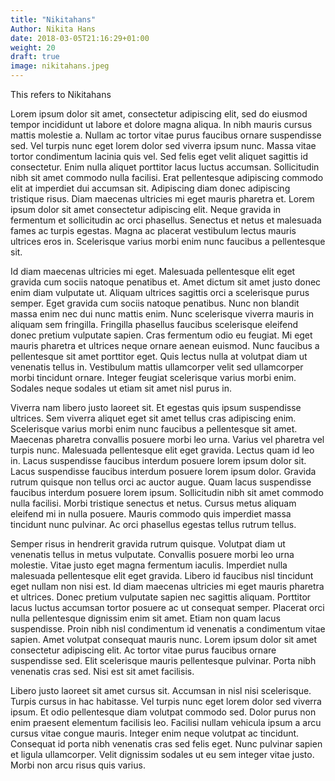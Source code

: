 ```yaml
---
title: "Nikitahans"
Author: Nikita Hans
date: 2018-03-05T21:16:29+01:00
weight: 20
draft: true
image: nikitahans.jpeg
---
```


This refers to Nikitahans

Lorem ipsum dolor sit amet, consectetur adipiscing elit, sed do eiusmod tempor incididunt ut labore et dolore magna aliqua. In nibh mauris cursus mattis molestie a. Nullam ac tortor vitae purus faucibus ornare suspendisse sed. Vel turpis nunc eget lorem dolor sed viverra ipsum nunc. Massa vitae tortor condimentum lacinia quis vel. Sed felis eget velit aliquet sagittis id consectetur. Enim nulla aliquet porttitor lacus luctus accumsan. Sollicitudin nibh sit amet commodo nulla facilisi. Erat pellentesque adipiscing commodo elit at imperdiet dui accumsan sit. Adipiscing diam donec adipiscing tristique risus. Diam maecenas ultricies mi eget mauris pharetra et. Lorem ipsum dolor sit amet consectetur adipiscing elit. Neque gravida in fermentum et sollicitudin ac orci phasellus. Senectus et netus et malesuada fames ac turpis egestas. Magna ac placerat vestibulum lectus mauris ultrices eros in. Scelerisque varius morbi enim nunc faucibus a pellentesque sit.

Id diam maecenas ultricies mi eget. Malesuada pellentesque elit eget gravida cum sociis natoque penatibus et. Amet dictum sit amet justo donec enim diam vulputate ut. Aliquam ultrices sagittis orci a scelerisque purus semper. Eget gravida cum sociis natoque penatibus. Nunc non blandit massa enim nec dui nunc mattis enim. Nunc scelerisque viverra mauris in aliquam sem fringilla. Fringilla phasellus faucibus scelerisque eleifend donec pretium vulputate sapien. Cras fermentum odio eu feugiat. Mi eget mauris pharetra et ultrices neque ornare aenean euismod. Nunc faucibus a pellentesque sit amet porttitor eget. Quis lectus nulla at volutpat diam ut venenatis tellus in. Vestibulum mattis ullamcorper velit sed ullamcorper morbi tincidunt ornare. Integer feugiat scelerisque varius morbi enim. Sodales neque sodales ut etiam sit amet nisl purus in.

Viverra nam libero justo laoreet sit. Et egestas quis ipsum suspendisse ultrices. Sem viverra aliquet eget sit amet tellus cras adipiscing enim. Scelerisque varius morbi enim nunc faucibus a pellentesque sit amet. Maecenas pharetra convallis posuere morbi leo urna. Varius vel pharetra vel turpis nunc. Malesuada pellentesque elit eget gravida. Lectus quam id leo in. Lacus suspendisse faucibus interdum posuere lorem ipsum dolor sit. Lacus suspendisse faucibus interdum posuere lorem ipsum dolor. Gravida rutrum quisque non tellus orci ac auctor augue. Quam lacus suspendisse faucibus interdum posuere lorem ipsum. Sollicitudin nibh sit amet commodo nulla facilisi. Morbi tristique senectus et netus. Cursus metus aliquam eleifend mi in nulla posuere. Mauris commodo quis imperdiet massa tincidunt nunc pulvinar. Ac orci phasellus egestas tellus rutrum tellus.

Semper risus in hendrerit gravida rutrum quisque. Volutpat diam ut venenatis tellus in metus vulputate. Convallis posuere morbi leo urna molestie. Vitae justo eget magna fermentum iaculis. Imperdiet nulla malesuada pellentesque elit eget gravida. Libero id faucibus nisl tincidunt eget nullam non nisi est. Id diam maecenas ultricies mi eget mauris pharetra et ultrices. Donec pretium vulputate sapien nec sagittis aliquam. Porttitor lacus luctus accumsan tortor posuere ac ut consequat semper. Placerat orci nulla pellentesque dignissim enim sit amet. Etiam non quam lacus suspendisse. Proin nibh nisl condimentum id venenatis a condimentum vitae sapien. Amet volutpat consequat mauris nunc. Lorem ipsum dolor sit amet consectetur adipiscing elit. Ac tortor vitae purus faucibus ornare suspendisse sed. Elit scelerisque mauris pellentesque pulvinar. Porta nibh venenatis cras sed. Nisi est sit amet facilisis.

Libero justo laoreet sit amet cursus sit. Accumsan in nisl nisi scelerisque. Turpis cursus in hac habitasse. Vel turpis nunc eget lorem dolor sed viverra ipsum. Et odio pellentesque diam volutpat commodo sed. Dolor purus non enim praesent elementum facilisis leo. Facilisi nullam vehicula ipsum a arcu cursus vitae congue mauris. Integer enim neque volutpat ac tincidunt. Consequat id porta nibh venenatis cras sed felis eget. Nunc pulvinar sapien et ligula ullamcorper. Velit dignissim sodales ut eu sem integer vitae justo. Morbi non arcu risus quis varius.